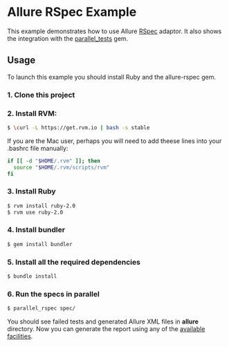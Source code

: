 # Allure RSpec Example
This example demonstrates how to use Allure [RSpec](http://rspec.info/) adaptor. It also shows the integration with the [parallel_tests](https://github.com/grosser/parallel_tests) gem.

## Usage
To launch this example you should install Ruby and the allure-rspec gem. 

### 1. Clone this project

### 2. Install RVM:

```bash
$ \curl -L https://get.rvm.io | bash -s stable
```

If you are the Mac user, perhaps you will need to add theese lines into your .bashrc file manually:

```bash
if [[ -d "$HOME/.rvm" ]]; then
  source "$HOME/.rvm/scripts/rvm"
fi
```

### 3. Install Ruby
```bash
$ rvm install ruby-2.0
$ rvm use ruby-2.0
```

### 4. Install bundler
```bash
$ gem install bundler
```

### 5. Install all the required dependencies
```bash
$ bundle install
```

### 6. Run the specs in parallel
```bash
$ parallel_rspec spec/
```
You should see failed tests and generated Allure XML files in **allure** directory. Now you can generate the report using any of the [available facilities](https://github.com/allure-framework/allure-core/wiki#generating-report).
